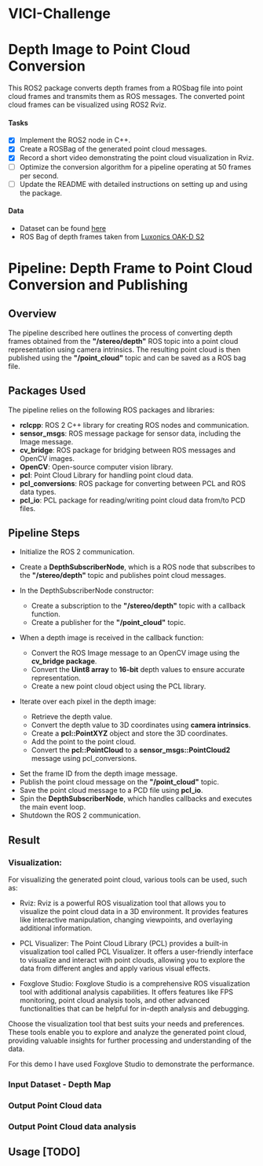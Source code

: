 # VICI-Challenge

# Depth Image to Point Cloud Conversion

This ROS2 package converts depth frames from a ROSbag file into point cloud frames and transmits them as ROS messages. The converted point cloud frames can be visualized using ROS2 Rviz.

#### Tasks



- [x] Implement the ROS2 node in C++.
- [x] Create a ROSBag of the generated point cloud messages.
- [x] Record a short video demonstrating the point cloud visualization in Rviz.
- [ ] Optimize the conversion algorithm for a pipeline operating at 50 frames per second.
- [ ] Update the README with detailed instructions on setting up and using the package.

#### Data

- Dataset can be found [here](https://drive.google.com/drive/folders/1iIU8UvTj-psPHrh_VH43As0T54sNcyjG?usp=sharing)
- ROS Bag of depth frames taken from [Luxonics OAK-D S2](https://docs.luxonis.com/projects/hardware/en/latest/pages/DM9098s2.html)


# Pipeline: Depth Frame to Point Cloud Conversion and Publishing
## Overview
The pipeline described here outlines the process of converting depth frames obtained from the **"/stereo/depth"** ROS topic into a point cloud representation using camera intrinsics. The resulting point cloud is then published using the **"/point_cloud"** topic and can be saved as a ROS bag file.

## Packages Used
The pipeline relies on the following ROS packages and libraries:

- **rclcpp**: ROS 2 C++ library for creating ROS nodes and communication.
- **sensor_msgs**: ROS message package for sensor data, including the Image message.
- **cv_bridge**: ROS package for bridging between ROS messages and OpenCV images.
- **OpenCV**: Open-source computer vision library.
- **pcl**: Point Cloud Library for handling point cloud data.
- **pcl_conversions**: ROS package for converting between PCL and ROS data types.
- **pcl_io**: PCL package for reading/writing point cloud data from/to PCD files.

## Pipeline Steps
* Initialize the ROS 2 communication.
* Create a **DepthSubscriberNode**, which is a ROS node that subscribes to the **"/stereo/depth"** topic and publishes point cloud messages.
* In the DepthSubscriberNode constructor:
  - Create a subscription to the **"/stereo/depth"** topic with a callback function.
  - Create a publisher for the **"/point_cloud"** topic.
* When a depth image is received in the callback function:

  - Convert the ROS Image message to an OpenCV image using the **cv_bridge package**.
  - Convert the **Uint8 array** to **16-bit** depth values to ensure accurate representation.
  - Create a new point cloud object using the PCL library.
* Iterate over each pixel in the depth image:
  - Retrieve the depth value.
  - Convert the depth value to 3D coordinates using **camera intrinsics**.
  - Create a **pcl::PointXYZ** object and store the 3D coordinates.
  - Add the point to the point cloud.
  - Convert the **pcl::PointCloud** to a **sensor_msgs::PointCloud2** message using pcl_conversions.
- Set the frame ID from the depth image message.
- Publish the point cloud message on the **"/point_cloud"** topic.
- Save the point cloud message to a PCD file using **pcl_io**.
- Spin the **DepthSubscriberNode**, which handles callbacks and executes the main event loop.
- Shutdown the ROS 2 communication.

## Result

### Visualization:

For visualizing the generated point cloud, various tools can be used, such as:

- Rviz: Rviz is a powerful ROS visualization tool that allows you to visualize the point cloud data in a 3D environment. It provides features like interactive manipulation, changing viewpoints, and overlaying additional information.

- PCL Visualizer: The Point Cloud Library (PCL) provides a built-in visualization tool called PCL Visualizer. It offers a user-friendly interface to visualize and interact with point clouds, allowing you to explore the data from different angles and apply various visual effects.

- Foxglove Studio: Foxglove Studio is a comprehensive ROS visualization tool with additional analysis capabilities. It offers features like FPS monitoring, point cloud analysis tools, and other advanced functionalities that can be helpful for in-depth analysis and debugging.

Choose the visualization tool that best suits your needs and preferences. These tools enable you to explore and analyze the generated point cloud, providing valuable insights for further processing and understanding of the data.

For this demo I have used Foxglove Studio to demonstrate the performance.

### Input Dataset - Depth Map 


### Output Point Cloud data


### Output Point Cloud data analysis


## Usage [TODO]

